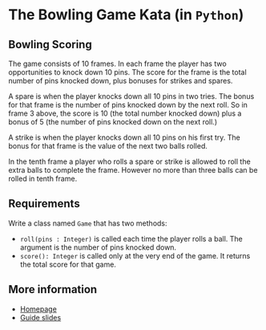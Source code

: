 # The Bowling Game Kata (in `Python`)

## Bowling Scoring

The game consists of 10 frames. In each frame the player has two opportunities to knock down 10 pins. The score for the frame is the total number of pins knocked down, plus bonuses for strikes and spares.

A spare is when the player knocks down all 10 pins in two tries. The bonus for that frame is the number of pins knocked down by the next roll. So in frame 3 above, the score is 10 (the total number knocked down) plus a bonus of 5 (the number of pins knocked down on the next roll.)

A strike is when the player knocks down all 10 pins on his first try. The bonus for that frame is the value of the next two balls rolled.

In the tenth frame a player who rolls a spare or strike is allowed to roll the extra balls to complete the frame. However no more than three balls can be rolled in tenth frame.

## Requirements

Write a class named `Game` that has two methods:

- `roll(pins : Integer)` is called each time the player rolls a ball.  The argument is the number of pins knocked down.
- `score(): Integer` is called only at the very end of the game.  It returns the total score for that game.

## More information

- [Homepage](http://butunclebob.com/ArticleS.UncleBob.TheBowlingGameKata)
- [Guide slides](http://butunclebob.com/files/downloads/Bowling%20Game%20Kata.ppt)
